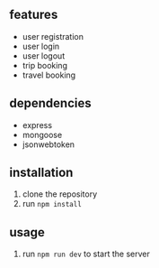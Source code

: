 
## features

- user registration
- user login
- user logout
- trip booking
- travel booking

## dependencies

- express
- mongoose
- jsonwebtoken

## installation

1. clone the repository
2. run `npm install`

## usage

1. run `npm run dev` to start the server
